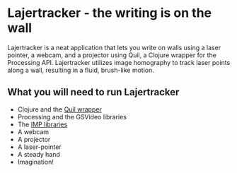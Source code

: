 # Lajertracker - the writing is on the wall

Lajertracker is a neat application that lets you write on walls using a laser pointer, a webcam, and a projector using Quil, a Clojure wrapper for the Processing API. Lajertracker utilizes image homography to track laser points along a wall, resulting in a fluid, brush-like motion. 

## What you will need to run Lajertracker

* Clojure and the <a href="https://github.com/quil/quil">Quil wrapper</a>
* Processing and the GSVideo libraries
* The <a href="http://code.google.com/p/the-imp/">IMP libraries</a> 
* A webcam 
* A projector
* A laser-pointer
* A steady hand
* Imagination! 


